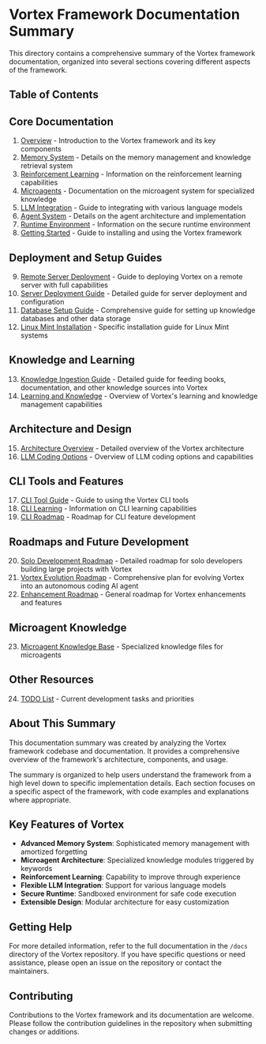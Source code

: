 # Vortex Framework Documentation Summary

This directory contains a comprehensive summary of the Vortex framework documentation, organized into several sections covering different aspects of the framework.

## Table of Contents

## Core Documentation

1. [Overview](01_overview.md) - Introduction to the Vortex framework and its key components
2. [Memory System](02_memory_system.md) - Details on the memory management and knowledge retrieval system
3. [Reinforcement Learning](03_reinforcement_learning.md) - Information on the reinforcement learning capabilities
4. [Microagents](04_microagents.md) - Documentation on the microagent system for specialized knowledge
5. [LLM Integration](05_llm_integration.md) - Guide to integrating with various language models
6. [Agent System](06_agent_system.md) - Details on the agent architecture and implementation
7. [Runtime Environment](07_runtime_environment.md) - Information on the secure runtime environment
8. [Getting Started](08_getting_started.md) - Guide to installing and using the Vortex framework

## Deployment and Setup Guides

9. [Remote Server Deployment](remote_server_deployment.md) - Guide to deploying Vortex on a remote server with full capabilities
10. [Server Deployment Guide](server_deployment_guide.md) - Detailed guide for server deployment and configuration
11. [Database Setup Guide](database_setup_guide.md) - Comprehensive guide for setting up knowledge databases and other data storage
12. [Linux Mint Installation](linux_mint_installation.md) - Specific installation guide for Linux Mint systems

## Knowledge and Learning

13. [Knowledge Ingestion Guide](knowledge_ingestion_guide.md) - Detailed guide for feeding books, documentation, and other knowledge sources into Vortex
14. [Learning and Knowledge](learning_and_knowledge.md) - Overview of Vortex's learning and knowledge management capabilities

## Architecture and Design

15. [Architecture Overview](architecture_overview.md) - Detailed overview of the Vortex architecture
16. [LLM Coding Options](llm_coding_options.md) - Overview of LLM coding options and capabilities

## CLI Tools and Features

17. [CLI Tool Guide](cli_tool_guide.md) - Guide to using the Vortex CLI tools
18. [CLI Learning](cli_learning.md) - Information on CLI learning capabilities
19. [CLI Roadmap](cli_roadmap.md) - Roadmap for CLI feature development

## Roadmaps and Future Development

20. [Solo Development Roadmap](solo_development_roadmap.md) - Detailed roadmap for solo developers building large projects with Vortex
21. [Vortex Evolution Roadmap](vortex_evolution_roadmap.md) - Comprehensive plan for evolving Vortex into an autonomous coding AI agent
22. [Enhancement Roadmap](enhancement_roadmap.md) - General roadmap for Vortex enhancements and features

## Microagent Knowledge

23. [Microagent Knowledge Base](microagent_knowledge/README.md) - Specialized knowledge files for microagents

## Other Resources

24. [TODO List](todo.md) - Current development tasks and priorities

## About This Summary

This documentation summary was created by analyzing the Vortex framework codebase and documentation. It provides a comprehensive overview of the framework's architecture, components, and usage.

The summary is organized to help users understand the framework from a high level down to specific implementation details. Each section focuses on a specific aspect of the framework, with code examples and explanations where appropriate.

## Key Features of Vortex

- **Advanced Memory System**: Sophisticated memory management with amortized forgetting
- **Microagent Architecture**: Specialized knowledge modules triggered by keywords
- **Reinforcement Learning**: Capability to improve through experience
- **Flexible LLM Integration**: Support for various language models
- **Secure Runtime**: Sandboxed environment for safe code execution
- **Extensible Design**: Modular architecture for easy customization

## Getting Help

For more detailed information, refer to the full documentation in the `/docs` directory of the Vortex repository. If you have specific questions or need assistance, please open an issue on the repository or contact the maintainers.

## Contributing

Contributions to the Vortex framework and its documentation are welcome. Please follow the contribution guidelines in the repository when submitting changes or additions.